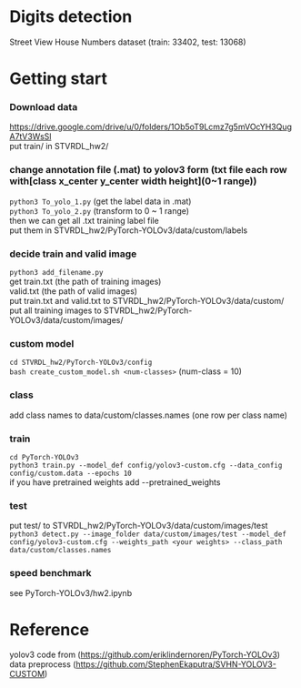 # Digits detection  
Street View House Numbers dataset (train: 33402, test: 13068)  
# Getting start  
### Download data  
<https://drive.google.com/drive/u/0/folders/1Ob5oT9Lcmz7g5mVOcYH3QugA7tV3WsSl>  
put train/ in STVRDL_hw2/  
### change annotation file (.mat) to yolov3 form (txt file each row with[class x_center y_center width height](0~1 range))  
`python3 To_yolo_1.py`  (get the label data in .mat)  
`python3 To_yolo_2.py`  (transform to 0 ~ 1 range)  
then we can get all .txt training label file  
put them in STVRDL_hw2/PyTorch-YOLOv3/data/custom/labels
### decide train and valid image  
`python3 add_filename.py`  
get train.txt (the path of training images)  
    valid.txt (the path of valid images)  
put train.txt and valid.txt to STVRDL_hw2/PyTorch-YOLOv3/data/custom/  
put all training images to STVRDL_hw2/PyTorch-YOLOv3/data/custom/images/  
### custom model  
`cd STVRDL_hw2/PyTorch-YOLOv3/config`  
`bash create_custom_model.sh <num-classes>` (num-class = 10)  
### class  
add class names to data/custom/classes.names (one row per class name)  
### train  
`cd PyTorch-YOLOv3`  
`python3 train.py --model_def config/yolov3-custom.cfg --data_config config/custom.data --epochs 10`  
if you have pretrained weights add --pretrained_weights <your weights>  
### test  
put test/ to STVRDL_hw2/PyTorch-YOLOv3/data/custom/images/test  
`python3 detect.py --image_folder data/custom/images/test --model_def config/yolov3-custom.cfg --weights_path <your weights> --class_path data/custom/classes.names`  
### speed benchmark
see PyTorch-YOLOv3/hw2.ipynb
# Reference  
yolov3 code from (https://github.com/eriklindernoren/PyTorch-YOLOv3)
data preprocess (https://github.com/StephenEkaputra/SVHN-YOLOV3-CUSTOM)
